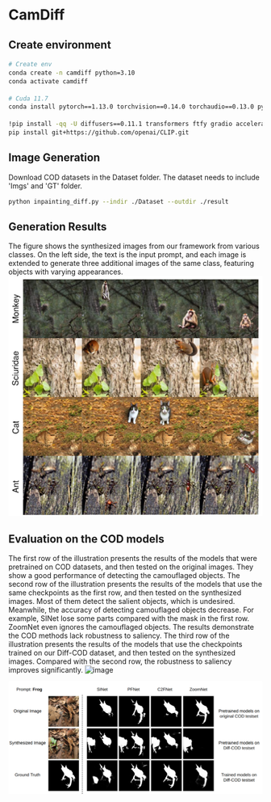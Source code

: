 # CamDiff

## Create environment
```` bash
# Create env
conda create -n camdiff python=3.10
conda activate camdiff

# Cuda 11.7
conda install pytorch==1.13.0 torchvision==0.14.0 torchaudio==0.13.0 pytorch-cuda=11.7 -c pytorch -c nvidia

!pip install -qq -U diffusers==0.11.1 transformers ftfy gradio accelerate
pip install git+https://github.com/openai/CLIP.git
````

## Image Generation
Download COD datasets in the Dataset folder. The dataset needs to include 'Imgs' and 'GT' folder.
```` bash
python inpainting_diff.py --indir ./Dataset --outdir ./result
```` 

## Generation Results 
The figure shows the synthesized images from our framework from various classes. On the left side, the text is the input prompt, and each image is extended to generate three additional images of the same class, featuring objects with varying appearances. 
![Figure 1 - gneration](Imgs/multi.png)

## Evaluation on the COD models
The first row of the illustration presents the results of the models that were pretrained on COD datasets, and then tested on the original images. They show a good performance of detecting the camouflaged objects.
The second row of the illustration presents the results of the models that use the same checkpoints as the first row, and then tested on the synthesized images. Most of them detect the salient objects, which is undesired. Meanwhile, the accuracy of detecting camouflaged objects decrease. For example, SINet lose some parts compared with the mask in the first row. ZoomNet even ignores the camouflaged objects. The results demonstrate the COD methods lack robustness to saliency.
The third row of the illustration presents the results of the models that use the checkpoints trained on our Diff-COD dataset, and then tested on the synthesized images. Compared with the second row, the robustness to saliency improves significantly.
![image](https://user-images.githubusercontent.com/83223416/230800050-16b38fce-8850-436e-8957-65b17b03df7c.png)

![Figure 2 - gneration](Imgs/eval.png)


